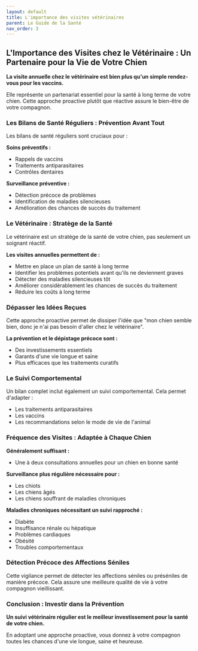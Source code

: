 ```yaml
---
layout: default
title: L'importance des visites vétérinaires
parent: Le Guide de la Santé
nav_order: 3
---
```


## **L'Importance des Visites chez le Vétérinaire : Un Partenaire pour la Vie de Votre Chien**

**La visite annuelle chez le vétérinaire est bien plus qu'un simple rendez-vous pour les vaccins.**

Elle représente un partenariat essentiel pour la santé à long terme de votre chien. Cette approche proactive plutôt que réactive assure le bien-être de votre compagnon.

### **Les Bilans de Santé Réguliers : Prévention Avant Tout**

Les bilans de santé réguliers sont cruciaux pour :

**Soins préventifs :**
- Rappels de vaccins
- Traitements antiparasitaires
- Contrôles dentaires

**Surveillance préventive :**
- Détection précoce de problèmes
- Identification de maladies silencieuses
- Amélioration des chances de succès du traitement

### **Le Vétérinaire : Stratège de la Santé**

Le vétérinaire est un stratège de la santé de votre chien, pas seulement un soignant réactif.

**Les visites annuelles permettent de :**
- Mettre en place un plan de santé à long terme
- Identifier les problèmes potentiels avant qu'ils ne deviennent graves
- Détecter des maladies silencieuses tôt
- Améliorer considérablement les chances de succès du traitement
- Réduire les coûts à long terme

### **Dépasser les Idées Reçues**

Cette approche proactive permet de dissiper l'idée que "mon chien semble bien, donc je n'ai pas besoin d'aller chez le vétérinaire".

**La prévention et le dépistage précoce sont :**
- Des investissements essentiels
- Garants d'une vie longue et saine
- Plus efficaces que les traitements curatifs

### **Le Suivi Comportemental**

Un bilan complet inclut également un suivi comportemental. Cela permet d'adapter :
- Les traitements antiparasitaires
- Les vaccins
- Les recommandations selon le mode de vie de l'animal

### **Fréquence des Visites : Adaptée à Chaque Chien**

**Généralement suffisant :**
- Une à deux consultations annuelles pour un chien en bonne santé

**Surveillance plus régulière nécessaire pour :**
- Les chiots
- Les chiens âgés
- Les chiens souffrant de maladies chroniques

**Maladies chroniques nécessitant un suivi rapproché :**
- Diabète
- Insuffisance rénale ou hépatique
- Problèmes cardiaques
- Obésité
- Troubles comportementaux

### **Détection Précoce des Affections Séniles**

Cette vigilance permet de détecter les affections séniles ou préséniles de manière précoce. Cela assure une meilleure qualité de vie à votre compagnon vieillissant.

### **Conclusion : Investir dans la Prévention**

**Un suivi vétérinaire régulier est le meilleur investissement pour la santé de votre chien.**

En adoptant une approche proactive, vous donnez à votre compagnon toutes les chances d'une vie longue, saine et heureuse. 